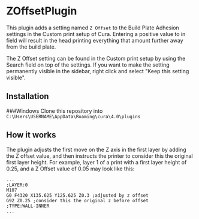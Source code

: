 # ZOffsetPlugin

This plugin adds a setting named `Z Offset` to the Build Plate Adhesion settings in the Custom print setup of Cura. Entering a positive value to in field will result in the head printing everything that amount further away from the build plate.

The Z Offset setting can be found in the Custom print setup by using the Search field on top of the settings. If you want to make the setting permanently visible in the sidebar, right click and select "Keep this setting visible".

## Installation

###Windows
Clone this repository into `C:\Users\USERNAME\AppData\Roaming\cura\4.0\plugins`

## How it works

The plugin adjusts the first move on the Z axis in the first layer by adding the Z offset value, and then instructs the printer to consider this the original first layer height. For example, layer 1 of a print with a first layer height of 0.25, and a Z Offset value of 0.05 may look like this:
```
...
;LAYER:0
M107
G0 F4320 X135.625 Y125.625 Z0.3 ;adjusted by z offset
G92 Z0.25 ;consider this the original z before offset
;TYPE:WALL-INNER
...
```
